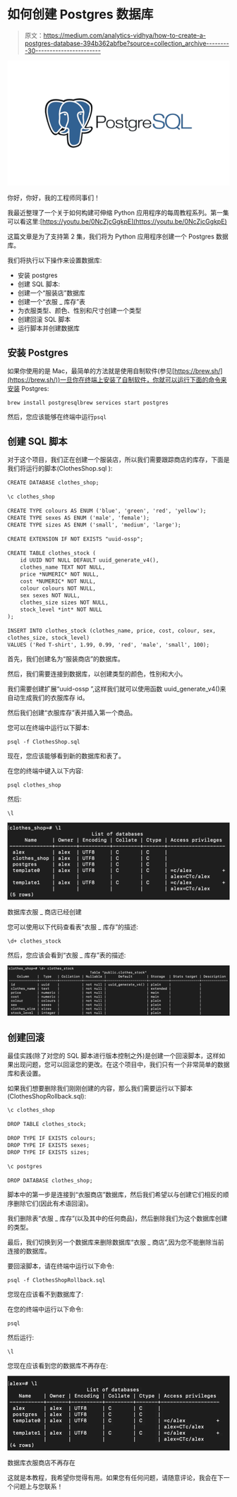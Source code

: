 # 如何创建 Postgres 数据库

> 原文：<https://medium.com/analytics-vidhya/how-to-create-a-postgres-database-394b362abfbe?source=collection_archive---------30----------------------->

![](img/4af3421229e71bad89b6f5665ee587e6.png)

你好，你好，我的工程师同事们！

我最近整理了一个关于如何构建可伸缩 Python 应用程序的每周教程系列。第一集可以看这里:[https://youtu.be/0NcZjcGgkpE](https://youtu.be/0NcZjcGgkpE)

这篇文章是为了支持第 2 集，我们将为 Python 应用程序创建一个 Postgres 数据库。

我们将执行以下操作来设置数据库:

*   安装 postgres
*   创建 SQL 脚本:
*   创建一个“服装店”数据库
*   创建一个“衣服 _ 库存”表
*   为衣服类型、颜色、性别和尺寸创建一个类型
*   创建回滚 SQL 脚本
*   运行脚本并创建数据库

## **安装 Postgres**

如果你使用的是 Mac，最简单的方法就是使用自制软件(参见[https://brew.sh/](https://brew.sh/))一旦你在终端上安装了自制软件，你就可以运行下面的命令来安装 Postgres:

```
brew install postgresqlbrew services start postgres
```

然后，您应该能够在终端中运行`psql`

## 创建 SQL 脚本

对于这个项目，我们正在创建一个服装店，所以我们需要跟踪商店的库存，下面是我们将运行的脚本(ClothesShop.sql ):

```
CREATE DATABASE clothes_shop;

\c clothes_shop

CREATE TYPE colours AS ENUM ('blue', 'green', 'red', 'yellow');
CREATE TYPE sexes AS ENUM ('male', 'female');
CREATE TYPE sizes AS ENUM ('small', 'medium', 'large');

CREATE EXTENSION IF NOT EXISTS "uuid-ossp";

CREATE TABLE clothes_stock (
    id UUID NOT NULL DEFAULT uuid_generate_v4(),
    clothes_name TEXT NOT NULL,
    price *NUMERIC* NOT NULL,
    cost *NUMERIC* NOT NULL,
    colour colours NOT NULL,
    sex sexes NOT NULL,
    clothes_size sizes NOT NULL,
    stock_level *int* NOT NULL
);

INSERT INTO clothes_stock (clothes_name, price, cost, colour, sex, clothes_size, stock_level)
VALUES ('Red T-shirt', 1.99, 0.99, 'red', 'male', 'small', 100);
```

首先，我们创建名为“服装商店”的数据库。

然后，我们需要连接到数据库，以创建类型的颜色，性别和大小。

我们需要创建扩展“uuid-ossp ”,这样我们就可以使用函数 uuid_generate_v4()来自动生成我们的衣服库存 id。

然后我们创建“衣服库存”表并插入第一个商品。

您可以在终端中运行以下脚本:

```
psql -f ClothesShop.sql
```

现在，您应该能够看到新的数据库和表了。

在您的终端中键入以下内容:

```
psql clothes_shop
```

然后:

```
\l
```

![](img/bd02c5bb17212612d4941136745ded33.png)

数据库衣服 _ 商店已经创建

您可以使用以下代码查看表“衣服 _ 库存”的描述:

```
\d+ clothes_stock
```

然后，您应该会看到“衣服 _ 库存”表的描述:

![](img/acb6d8ce4b6d84ad84aa73293eef6da1.png)

## 创建回滚

最佳实践(除了对您的 SQL 脚本进行版本控制之外)是创建一个回滚脚本，这样如果出现问题，您可以回滚您的更改。在这个项目中，我们只有一个非常简单的数据库和表设置。

如果我们想要删除我们刚刚创建的内容，那么我们需要运行以下脚本(ClothesShopRollback.sql):

```
\c clothes_shop

DROP TABLE clothes_stock;

DROP TYPE IF EXISTS colours;
DROP TYPE IF EXISTS sexes;
DROP TYPE IF EXISTS sizes;

\c postgres

DROP DATABASE clothes_shop;
```

脚本中的第一步是连接到“衣服商店”数据库，然后我们希望以与创建它们相反的顺序删除它们(因此有术语回滚)。

我们删除表“衣服 _ 库存”(以及其中的任何商品)，然后删除我们为这个数据库创建的类型。

最后，我们切换到另一个数据库来删除数据库“衣服 _ 商店”,因为您不能删除当前连接的数据库。

要回滚脚本，请在终端中运行以下命令:

```
psql -f ClothesShopRollback.sql
```

您现在应该看不到数据库了:

在您的终端中运行以下命令:

```
psql
```

然后运行:

```
\l
```

您现在应该看到您的数据库不再存在:

![](img/804e8e2a6a89722eedd21ee7e16cff39.png)

数据库衣服商店不再存在

这就是本教程，我希望你觉得有用。如果您有任何问题，请随意评论，我会在下一个问题上与您联系！